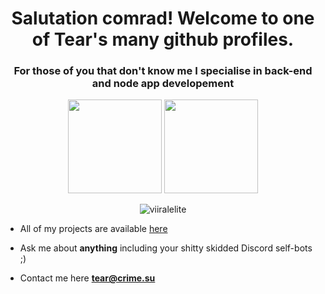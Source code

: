 

<h1 align="center">Salutation comrad! Welcome to one of Tear's many github profiles. </h1>
<h3 align="center">For those of you that don't know me I specialise in back-end and node app developement</h3>
<p align="left">
<p align="center">
<img height="150px" src="https://github-readme-stats.vercel.app/api?username=viiralelite&show_icons=true&theme=tokyonight&hide_title=true&count_private=true" />
<img height="150px" src="https://github-readme-stats.vercel.app/api/top-langs/?username=viiralelite&layout=compact,Makefile&text_color=daf7dc&bg_color=151515" />
</p>
<p align="center">
  <img src="https://komarev.com/ghpvc/?username=viiralelite" alt="viiralelite" />
</p>


- All of my projects are available  [here](https://github.com/viiralelite?tab=repositories)

- Ask me about **anything** including your shitty skidded Discord self-bots ;)

- Contact me here **tear@crime.su**






